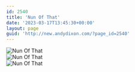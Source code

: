 ```yaml
---
id: 2540
title: 'Nun Of That'
date: '2023-03-17T13:45:30+00:00'
layout: page
guid: 'http://new.andydixon.com/?page_id=2540'
---
```


![Nun Of That](https://i0.wp.com/assets.g8x2.ldn.idrivee2-23.com/posters/Nun%20Of%20That%2001.jpg?w=1200&ssl=1 "Nun Of That")  
![Nun Of That](https://i0.wp.com/assets.g8x2.ldn.idrivee2-23.com/posters/Nun%20Of%20That%2002.jpg?w=1200&ssl=1 "Nun Of That")  
![Nun Of That](https://i0.wp.com/assets.g8x2.ldn.idrivee2-23.com/posters/Nun%20Of%20That%2003.jpg?w=1200&ssl=1 "Nun Of That")